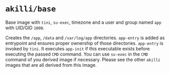 # `akilli/base`

Base image with `tini`, `su-exec`, timezone and a user and group named `app` with UID/GID `1000`.

Creates the `/app`, `/data` and `/var/log/app` directories. `app-entry` is added as entrypoint and ensures proper
 ownership of those directories. `app-entry` is invoked by `tini`. It executes `app-init` if this executable exists 
 before executing the passed `CMD` command. You can use `su-exec` in the `CMD` command of you derived image if necessary. 
 Please see the other `akilli` images that are all derived from this image.
